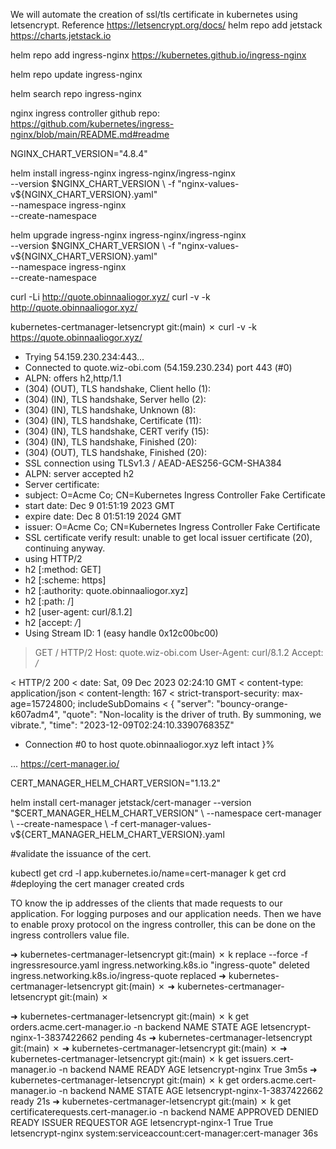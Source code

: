 We will automate the creation of ssl/tls certificate in kubernetes using letsencrypt.
Reference <https://letsencrypt.org/docs/>
helm repo add jetstack <https://charts.jetstack.io>

helm repo add ingress-nginx <https://kubernetes.github.io/ingress-nginx>

helm repo update ingress-nginx

helm search repo ingress-nginx

nginx ingress controller github repo:
<https://github.com/kubernetes/ingress-nginx/blob/main/README.md#readme>

NGINX_CHART_VERSION="4.8.4"

helm install ingress-nginx ingress-nginx/ingress-nginx \
    --version $NGINX_CHART_VERSION \
    -f "nginx-values-v${NGINX_CHART_VERSION}.yaml" \
    --namespace ingress-nginx \
    --create-namespace

 helm upgrade ingress-nginx ingress-nginx/ingress-nginx \
     --version $NGINX_CHART_VERSION \
     -f "nginx-values-v${NGINX_CHART_VERSION}.yaml" \
     --namespace ingress-nginx \
     --create-namespace

curl -Li <http://quote.obinnaaliogor.xyz/>
curl -v -k <http://quote.obinnaaliogor.xyz/>

 kubernetes-certmanager-letsencrypt git:(main) ✗ curl -v -k <https://quote.obinnaaliogor.xyz/>

* Trying 54.159.230.234:443...
* Connected to quote.wiz-obi.com (54.159.230.234) port 443 (#0)
* ALPN: offers h2,http/1.1
* (304) (OUT), TLS handshake, Client hello (1):
* (304) (IN), TLS handshake, Server hello (2):
* (304) (IN), TLS handshake, Unknown (8):
* (304) (IN), TLS handshake, Certificate (11):
* (304) (IN), TLS handshake, CERT verify (15):
* (304) (IN), TLS handshake, Finished (20):
* (304) (OUT), TLS handshake, Finished (20):
* SSL connection using TLSv1.3 / AEAD-AES256-GCM-SHA384
* ALPN: server accepted h2
* Server certificate:
* subject: O=Acme Co; CN=Kubernetes Ingress Controller Fake Certificate
* start date: Dec  9 01:51:19 2023 GMT
* expire date: Dec  8 01:51:19 2024 GMT
* issuer: O=Acme Co; CN=Kubernetes Ingress Controller Fake Certificate
* SSL certificate verify result: unable to get local issuer certificate (20), continuing anyway.
* using HTTP/2
* h2 [:method: GET]
* h2 [:scheme: https]
* h2 [:authority: quote.obinnaaliogor.xyz]
* h2 [:path: /]
* h2 [user-agent: curl/8.1.2]
* h2 [accept: */*]
* Using Stream ID: 1 (easy handle 0x12c00bc00)

> GET / HTTP/2
> Host: quote.wiz-obi.com
> User-Agent: curl/8.1.2
> Accept: */*
>
< HTTP/2 200
< date: Sat, 09 Dec 2023 02:24:10 GMT
< content-type: application/json
< content-length: 167
< strict-transport-security: max-age=15724800; includeSubDomains
<
{
    "server": "bouncy-orange-k607adm4",
    "quote": "Non-locality is the driver of truth. By summoning, we vibrate.",
    "time": "2023-12-09T02:24:10.339076835Z"

* Connection #0 to host quote.obinnaaliogor.xyz left intact
}%

...
<https://cert-manager.io/>

CERT_MANAGER_HELM_CHART_VERSION="1.13.2"

helm install cert-manager jetstack/cert-manager --version "$CERT_MANAGER_HELM_CHART_VERSION" \
  --namespace cert-manager \
  --create-namespace \
  -f cert-manager-values-v${CERT_MANAGER_HELM_CHART_VERSION}.yaml

  #validate the issuance of the cert.

kubectl get crd -l app.kubernetes.io/name=cert-manager
k get crd #deploying the cert manager created crds

TO know the ip addresses of the clients that made requests to our application.
For logging purposes and our application needs.
Then we have to enable proxy protocol on the ingress controller, this can be done on the ingress controllers value file.


➜  kubernetes-certmanager-letsencrypt git:(main) ✗ k replace --force -f ingressresource.yaml
ingress.networking.k8s.io "ingress-quote" deleted
ingress.networking.k8s.io/ingress-quote replaced
➜  kubernetes-certmanager-letsencrypt git:(main) ✗
➜  kubernetes-certmanager-letsencrypt git:(main) ✗

➜  kubernetes-certmanager-letsencrypt git:(main) ✗ k get orders.acme.cert-manager.io -n backend
NAME                             STATE     AGE
letsencrypt-nginx-1-3837422662   pending   4s
➜  kubernetes-certmanager-letsencrypt git:(main) ✗
➜  kubernetes-certmanager-letsencrypt git:(main) ✗
➜  kubernetes-certmanager-letsencrypt git:(main) ✗ k get issuers.cert-manager.io -n backend
NAME                READY   AGE
letsencrypt-nginx   True    3m5s
➜  kubernetes-certmanager-letsencrypt git:(main) ✗ k get orders.acme.cert-manager.io -n backend
NAME                             STATE   AGE
letsencrypt-nginx-1-3837422662   ready   21s
➜  kubernetes-certmanager-letsencrypt git:(main) ✗ k get certificaterequests.cert-manager.io -n backend
NAME                  APPROVED   DENIED   READY   ISSUER              REQUESTOR                                         AGE
letsencrypt-nginx-1   True                True    letsencrypt-nginx   system:serviceaccount:cert-manager:cert-manager   36s